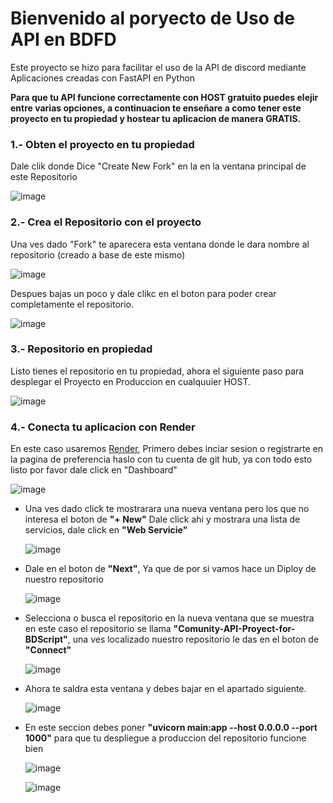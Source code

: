 # Bienvenido al poryecto de Uso de API en BDFD

Este proyecto se hizo para facilitar el uso de la API de discord mediante Aplicaciones creadas con FastAPI en Python

**Para que tu API funcione correctamente con HOST gratuito puedes elejir entre varias opciones, a continuacion te enseñare a como tener este proyecto en tu propiedad y hostear tu aplicacion de manera GRATIS.**

### 1.- Obten el proyecto en tu propiedad
Dale clik donde Dice "Create New Fork" en la en la ventana principal de este Repositorio

![image](https://github.com/quabwww/Comunity-API-Proyect-for-BDScript/assets/148601206/f5ee7aec-db4b-410f-895b-9d4d6e3907ba)


### 2.- Crea el Repositorio con el proyecto
Una ves dado "Fork" te aparecera esta ventana donde le dara nombre al repositorio (creado a base de este mismo)

![image](https://github.com/quabwww/Comunity-API-Proyect-for-BDScript/assets/148601206/c768f3e2-ffe3-437a-8bf6-5ba727971bad)

Despues bajas un poco y dale clikc en el boton para poder crear completamente el repositorio.

![image](https://github.com/quabwww/Comunity-API-Proyect-for-BDScript/assets/148601206/47508e2b-362e-4fce-ae87-a1a5adeffd41)

### 3.- Repositorio en propiedad
Listo tienes el repositorio en tu propiedad, ahora el siguiente paso para desplegar el Proyecto en Produccion en cualquuier HOST.

![image](https://github.com/quabwww/Comunity-API-Proyect-for-BDScript/assets/148601206/90cb5488-4a22-4804-a414-6cb6a67a3783)


### 4.- Conecta tu aplicacion con Render
En este caso usaremos [Render](https://render.com), Primero debes inciar sesion  o registrarte en la pagina de preferencia haslo con tu cuenta de git hub, ya con todo esto listo por favor dale click en "Dashboard"

![image](https://github.com/quabwww/Comunity-API-Proyect-for-BDScript/assets/148601206/0da1c037-0cb8-4a32-8d92-6290eb9189e5)


- Una ves dado click te mostrarara una nueva ventana pero los que no interesa el boton de **"+ New"** Dale click ahi y mostrara una lista de servicios, dale click en **"Web Servicie"**

  ![image](https://github.com/quabwww/Comunity-API-Proyect-for-BDScript/assets/148601206/95c04247-145a-4351-a413-d5e13f5f3c5e)


- Dale en el boton de **"Next"**, Ya que de por si vamos hace un Diploy de nuestro repositorio

  ![image](https://github.com/quabwww/Comunity-API-Proyect-for-BDScript/assets/148601206/bb0bd321-2461-475a-8375-b852d836a12f)


- Selecciona o busca el repositorio en la nueva ventana que se muestra en este caso el repositorio se llama **"Comunity-API-Proyect-for-BDScript"**, una ves localizado nuestro repositorio le das en el boton de **"Connect"**

  ![image](https://github.com/quabwww/Comunity-API-Proyect-for-BDScript/assets/148601206/aea811d7-6fe0-4cb2-bd36-64f8c77f3a1c)


- Ahora te saldra esta ventana y debes bajar en el apartado siguiente.

  ![image](https://github.com/quabwww/Comunity-API-Proyect-for-BDScript/assets/148601206/66759c0a-29a9-4003-8301-7fec34120195)


- En este seccion debes poner **"uvicorn main:app --host 0.0.0.0 --port 1000"** para que tu despliegue a produccion del repositorio funcione bien

  ![image](https://github.com/quabwww/Comunity-API-Proyect-for-BDScript/assets/148601206/3dbe561d-87b3-4632-9e61-c9f3e7993900)


  ![image](https://github.com/quabwww/Comunity-API-Proyect-for-BDScript/assets/148601206/ff80e8e3-5f57-4aa6-9f79-e72682ab29c6)



